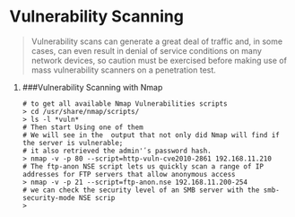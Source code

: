 # Vulnerability Scanning

  > Vulnerability scans can generate a great deal of traffic and, in some cases, can even result in denial of service conditions on many network devices, so caution must be exercised before making use of mass vulnerability scanners on a penetration test.

  1. ###Vulnerability Scanning with Nmap

      ```shell
      # to get all available Nmap Vulnerabilities scripts
      > cd /usr/share/nmap/scripts/
      > ls -l *vuln*  
      # Then start Using one of them
      # We will see in the  output that not only did Nmap will find if the server is vulnerable;
      # it also retrieved the admin'ʹs password hash.
      > nmap -v -p 80 --script=http-vuln-cve2010-2861 192.168.11.210
      # The ftp-anon NSE script lets us quickly scan a range of IP addresses for FTP servers that allow anonymous access 
      > nmap -v -p 21 --script=ftp-anon.nse 192.168.11.200-254
      # we can check the security level of an SMB server with the smb-security-mode NSE scrip
      > 
      ```
